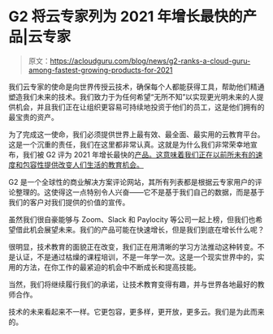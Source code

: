 # G2 将云专家列为 2021 年增长最快的产品|云专家

> 原文：<https://acloudguru.com/blog/news/g2-ranks-a-cloud-guru-among-fastest-growing-products-for-2021>

我们云专家的使命是向世界传授云技术，确保每个人都能获得工具，帮助他们精通塑造我们未来的技术。我们致力于为任何希望“无所不知”以实现更光明未来的人提供机会，并且我们正在让组织更容易可持续地投资于他们的员工，这是他们拥有的最宝贵的资产。

为了完成这一使命，我们必须提供世界上最有效、最全面、最实用的云教育平台。这是一个沉重的责任，我们在这里都非常认真。这就是为什么我们非常荣幸地宣布，我们被 G2 评为 2021 年增长最快的[产品。这意味着我们正在以前所未有的速度和包容性提供改变人们生活的教育机会。](https://www.g2.com/best-software-companies/fastest-growing)

G2 是一个全球性的商业解决方案评论网站，其所有列表都是根据云专家用户的评论整理的。这使得这一点特别令人兴奋——它不是基于我们自己的数据，而是基于我们的客户对我们提供的价值的宣传。

虽然我们很自豪能够与 Zoom、Slack 和 Paylocity 等公司一起上榜，但我们也希望借此机会展望未来。我们的产品可能在快速增长，但是我们到底在增长什么呢？

很明显，技术教育的面貌正在改变，我们正在用清晰的学习方法推动这种转变。不是认证，不是通过枯燥的课程培训，不是一年学一次。这是一个现实世界中的，实用的方法，在你工作的最紧迫的机会中不断成长和提高技能。

当然，我们将继续履行我们的承诺，让技术教育变得有趣，并与世界各地最好的教师合作。

技术的未来看起来不一样。它更包容，更多样，更开放，更多云。我们是为此而来的。